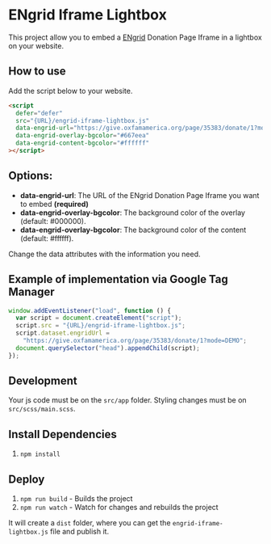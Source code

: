 # ENgrid Iframe Lightbox

This project allow you to embed a [ENgrid](https://github.com/4site-interactive-studios/engrid) Donation Page Iframe in a lightbox on your website.

## How to use

Add the script below to your website.

```html
<script
  defer="defer"
  src="{URL}/engrid-iframe-lightbox.js"
  data-engrid-url="https://give.oxfamamerica.org/page/35383/donate/1?mode=DEMO"
  data-engrid-overlay-bgcolor="#667eea"
  data-engrid-content-bgcolor="#ffffff"
></script>
```

## Options:

- **data-engrid-url**: The URL of the ENgrid Donation Page Iframe you want to embed **(required)**
- **data-engrid-overlay-bgcolor**: The background color of the overlay (default: #000000).
- **data-engrid-overlay-bgcolor**: The background color of the content (default: #ffffff).

Change the data attributes with the information you need.

## Example of implementation via Google Tag Manager

```javascript
window.addEventListener("load", function () {
  var script = document.createElement("script");
  script.src = "{URL}/engrid-iframe-lightbox.js";
  script.dataset.engridUrl =
    "https://give.oxfamamerica.org/page/35383/donate/1?mode=DEMO";
  document.querySelector("head").appendChild(script);
});
```

## Development

Your js code must be on the `src/app` folder. Styling changes must be on `src/scss/main.scss`.

## Install Dependencies

1. `npm install`

## Deploy

1. `npm run build` - Builds the project
2. `npm run watch` - Watch for changes and rebuilds the project

It will create a `dist` folder, where you can get the `engrid-iframe-lightbox.js` file and publish it.

